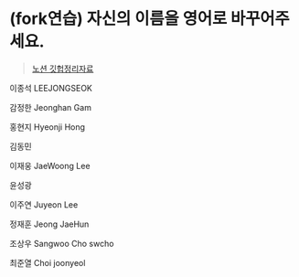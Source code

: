 # (fork연습) 자신의 이름을 영어로 바꾸어주세요.

> [노션 깃헙정리자료](https://www.notion.so/Git-ec10d8d1770648ce904be22d4a81bb01)

이종석 LEEJONGSEOK

감정한 Jeonghan Gam

홍현지 Hyeonji Hong

김동민

이재웅 JaeWoong Lee

윤성광

이주연 Juyeon Lee

정재훈 Jeong JaeHun

조상우 Sangwoo Cho swcho

최준열 Choi joonyeol
